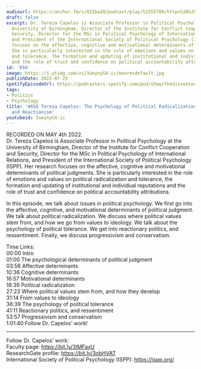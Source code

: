 ```yaml
---
audiourl: https://anchor.fm/s/822ba20/podcast/play/51555700/https%3A%2F%2Fd3ctxlq1ktw2nl.cloudfront.net%2Fstaging%2F2022-4-5%2Fa01d4e3a-a33e-3c4d-6b31-3000fd4c16b7.m4a
draft: false
excerpt: Dr. Tereza Capelos is Associate Professor in Political Psychology at the
  University of Birmingham, Director of the Institute for Conflict Cooperation and
  Security, Director for the MSc in Political Psychology of International Relations,
  and President of the International Society of Political Psychology (ISPP). Her research
  focuses on the affective, cognitive and motivational determinants of political judgments.
  She is particularly interested in the role of emotions and values on political radicalization
  and tolerance, the formation and updating of institutional and individual reputations
  and the role of trust and confidence on political accountability attributions.
id: '656'
image: https://i.ytimg.com/vi/3ueynyGX-ic/maxresdefault.jpg
publishDate: 2022-07-25
spotifyEpisodeUrl: https://podcasters.spotify.com/pod/show/thedissenter/episodes/656-Tereza-Capelos-The-Psychology-of-Political-Radicalization--Tolerance--and-Reactionism-e1i3rtk
tags:
- Politics
- Psychology
title: '#656 Tereza Capelos: The Psychology of Political Radicalization, Tolerance,
  and Reactionism'
youtubeid: 3ueynyGX-ic
---
```

<div class="timelinks">

RECORDED ON MAY 4th 2022.  
Dr. Tereza Capelos is Associate Professor in Political Psychology at the University of Birmingham, Director of the Institute for Conflict Cooperation and Security, Director for the MSc in Political Psychology of International Relations, and President of the International Society of Political Psychology (ISPP). Her research focuses on the affective, cognitive and motivational determinants of political judgments. She is particularly interested in the role of emotions and values on political radicalization and tolerance, the formation and updating of institutional and individual reputations and the role of trust and confidence on political accountability attributions.

In this episode, we talk about issues in political psychology. We first go into the affective, cognitive, and motivational determinants of political judgment. We talk about political radicalization. We discuss where political values stem from, and how we go from values to ideology. We talk about the psychology of political tolerance. We get into reactionary politics, and ressentiment. Finally, we discuss progressivism and conservatism.

Time Links:  
<time>00:00</time> Intro  
<time>01:00</time> The psychological determinants of political judgment  
<time>03:58</time> Affective determinants  
<time>10:36</time> Cognitive determinants  
<time>16:57</time> Motivational determinants  
<time>18:39</time> Political radicalization  
<time>27:23</time> Where political values stem from, and how they develop  
<time>31:14</time> From values to ideology  
<time>36:39</time> The psychology of political tolerance  
<time>41:11</time> Reactionary politics, and ressentiment  
<time>53:57</time> Progressivism and conservatism  
<time>1:01:40</time> Follow Dr. Capelos’ work!

---

Follow Dr. Capelos’ work:  
Faculty page: https://bit.ly/3IMFaxU  
ResearchGate profile: https://bit.ly/3obHVAT  
International Society of Political Psychology (ISPP): https://ispp.org/
</div>

